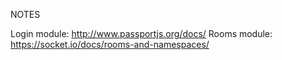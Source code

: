 NOTES


Login module:
    http://www.passportjs.org/docs/
Rooms module:
    https://socket.io/docs/rooms-and-namespaces/
